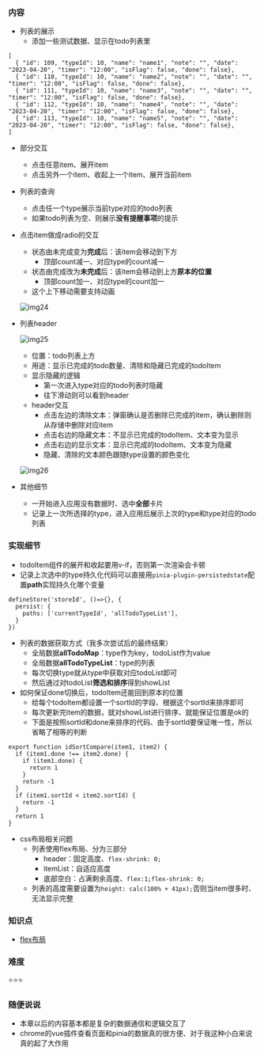 ### 内容

- 列表的展示
  - 添加一些测试数据、显示在todo列表里

```
[
  { "id": 109, "typeId": 10, "name": "name1", "note": "", "date": "2023-04-20", "timer": "12:00", "isFlag": false, "done": false},
  { "id": 110, "typeId": 10, "name": "name2", "note": "", "date": "", "timer": "12:00", "isFlag": false, "done": false},
  { "id": 111, "typeId": 10, "name": "name3", "note": "", "date": "", "timer": "12:00", "isFlag": false, "done": false},
  { "id": 112, "typeId": 10, "name": "name4", "note": "", "date": "2023-04-20", "timer": "12:00", "isFlag": false, "done": false},
  { "id": 113, "typeId": 10, "name": "name5", "note": "", "date": "2023-04-20", "timer": "12:00", "isFlag": false, "done": false},
]
```

- 部分交互
  - 点击任意item、展开item
  - 点击另外一个item、收起上一个item、展开当前item
- 列表的查询
  - 点击任一个type展示当前type对应的todo列表
  - 如果todo列表为空、则展示**没有提醒事项**的提示
- 点击item做成radio的交互
  - 状态由未完成变为**完成**后：该item会移动到下方
    - 顶部count减一、对应type的count减一
  - 状态由完成改为**未完成**后：该item会移动到上方**原本的位置**
    - 顶部count加一、对应type的count加一
  - 这个上下移动需要支持动画

  ![img24](https://raw.github.com/nppp1990/easy-todo/master/doc/img/img24.png)

- 列表header

  ![img25](https://raw.github.com/nppp1990/easy-todo/master/doc/img/img25.png)

  - 位置：todo列表上方
  - 用途：显示已完成的todo数量、清除和隐藏已完成的todoItem
  - 显示隐藏的逻辑
    - 第一次进入type对应的todo列表时隐藏
    - 往下滑动则可以看到header
  - header交互
    - 点击左边的清除文本：弹窗确认是否删除已完成的item，确认删除则从存储中删除对应item
    - 点击右边的隐藏文本：不显示已完成的todoItem、文本变为显示
    - 点击右边的显示文本：显示已完成的todoItem、文本变为隐藏
    - 隐藏、清除的文本颜色跟随type设置的颜色变化

  ![img26](https://raw.github.com/nppp1990/easy-todo/master/doc/img/img26.png)

- 其他细节
  - 一开始进入应用没有数据时、选中**全部**卡片
  - 记录上一次所选择的type，进入应用后展示上次的type和type对应的todo列表

### 实现细节

- todoItem组件的展开和收起要用v-if，否则第一次渲染会卡顿
- 记录上次选中的type持久化代码可以直接用`pinia-plugin-persistedstate`配置**path**实现持久化哪个变量

```
defineStore('storeId', ()=>{}, {
  persist: {
    paths: ['currentTypeId', 'allTodoTypeList'],
  }
})
```

- 列表的数据获取方式（我多次尝试后的最终结果）
  - 全局数据**allTodoMap**：type作为key，todoList作为value
  - 全局数据**allTodoTypeList**：type的列表
  - 每次切换type就从type中获取对应todoList即可
  - 然后通过对todoList**筛选和排序**得到showList
- 如何保证done切换后，todoItem还能回到原本的位置
  - 给每个todoItem都设置一个sortId的字段、根据这个sortId来排序即可
  - 每次更新完item的数据，就对showList进行排序、就能保证位置是ok的
  - 下面是按照sortId和done来排序的代码、由于sortId要保证唯一性，所以省略了相等的判断

```
export function idSortCompare(item1, item2) {
  if (item1.done !== item2.done) {
    if (item1.done) {
      return 1
    }
    return -1
  }
  if (item1.sortId < item2.sortId) {
    return -1
  }
  return 1
}
```

- css布局相关问题
  - 列表使用flex布局、分为三部分
    - header：固定高度、`flex-shrink: 0;`
    - itemList：自适应高度
    - 底部空白：占满剩余高度、`flex:1;flex-shrink: 0;`
  - 列表的高度需要设置为`height: calc(100% + 41px);`否则当item很多时、无法显示完整

### 知识点

- [flex布局](https://picx.zhimg.com/80/v2-13a919b92182d8df4c083c7022ce1d39_1440w.webp?source=1940ef5c)

### 难度

⭐️⭐️⭐️

### 随便说说

- 本章以后的内容基本都是复杂的数据通信和逻辑交互了
- chrome的vue插件查看页面和pinia的数据真的很方便、对于我这种小白来说真的起了大作用